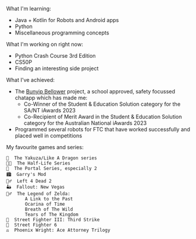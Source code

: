 What I'm learning:
 - Java + Kotlin for Robots and Android apps
 - Python
 - Miscellaneous programming concepts

What I'm working on right now:
 - Python Crash Course 3rd Edition
 - CS50P
 - Finding an interesting side project

What I've achieved:
 - The [Bunyip Bellower](https://github.com/Murray-Bridge-Bunyips/BunyipBellower) project, a school approved, safety focussed chatapp which has made me:
   - Co-Winner of the Student & Education Solution category for the SA/NT iAwards 2023
   - Co-Recipient of Merit Award in the Student & Education Solution category for the Australian National iAwards 2023
 - Programmed several robots for FTC that have worked successfully and placed well in competitions

My favourite games and series:
 ```
👊  The Yakuza/Like A Dragon series
👨‍🔬  The Half-Life Series
🤖  The Portal Series, especially 2
🏙  Garry's Mod
🧟‍♂️  Left 4 Dead 2
🏜  Fallout: New Vegas
🧝‍♂️  The Legend of Zelda:
        A Link to the Past
        Ocarina of Time
        Breath of The Wild
        Tears of The Kingdom
🤼  Street Fighter III: Third Strike
🤼  Street Fighter 6
⚖️  Phoenix Wright: Ace Attorney Trilogy
```
